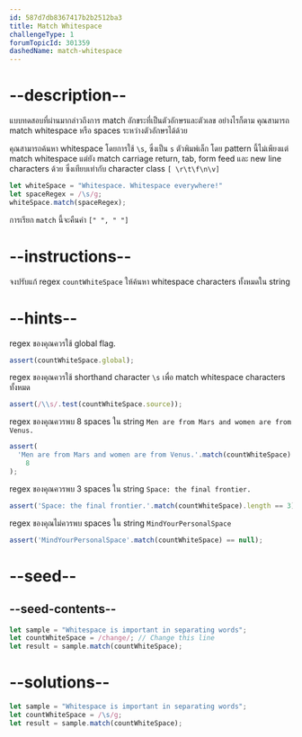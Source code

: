 ```yaml
---
id: 587d7db8367417b2b2512ba3
title: Match Whitespace
challengeType: 1
forumTopicId: 301359
dashedName: match-whitespace
---
```


# --description--

แบบทดสอบที่ผ่านมากล่าวถึงการ match อักขระที่เป็นตัวอักษรและตัวเลข อย่างไรก็ตาม คุณสามารถ match whitespace หรือ spaces ระหว่างตัวอักษรได้ด้วย

คุณสามารถค้นหา whitespace โดยการใช้ `\s`, ซึ่งเป็น `s` ตัวพิมพ์เล็ก โดย pattern นี้ไม่เพียงแต่ match whitespace แต่ยัง match carriage return, tab, form feed และ new line characters ด้วย ซึ่งเทียบเท่ากับ character class `[ \r\t\f\n\v]`

```js
let whiteSpace = "Whitespace. Whitespace everywhere!"
let spaceRegex = /\s/g;
whiteSpace.match(spaceRegex);
```

การเรียก `match` นี้จะคืนค่า `[" ", " "]`
# --instructions--

จงปรับแก้ regex `countWhiteSpace` ให้ค้นหา whitespace characters ทั้งหมดใน string

# --hints--

regex ของคุณควรใช้ global flag.

```js
assert(countWhiteSpace.global);
```

regex ของคุณควรใช้ shorthand character `\s` เพื่อ match whitespace characters ทั้งหมด

```js
assert(/\\s/.test(countWhiteSpace.source));
```

regex ของคุณควรพบ 8 spaces ใน string `Men are from Mars and women are from Venus.`

```js
assert(
  'Men are from Mars and women are from Venus.'.match(countWhiteSpace).length ==
    8
);
```

regex ของคุณควรพบ 3 spaces ใน string `Space: the final frontier.`

```js
assert('Space: the final frontier.'.match(countWhiteSpace).length == 3);
```

regex ของคุณไม่ควรพบ spaces ใน string `MindYourPersonalSpace`

```js
assert('MindYourPersonalSpace'.match(countWhiteSpace) == null);
```

# --seed--

## --seed-contents--

```js
let sample = "Whitespace is important in separating words";
let countWhiteSpace = /change/; // Change this line
let result = sample.match(countWhiteSpace);
```

# --solutions--

```js
let sample = "Whitespace is important in separating words";
let countWhiteSpace = /\s/g;
let result = sample.match(countWhiteSpace);
```
